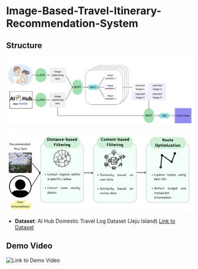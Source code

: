 # Image-Based-Travel-Itinerary-Recommendation-System

## Structure

![Architecture Diagram](https://github.com/seeedata/Image-Based-Travel-Itinerary-Recommendation-System/blob/2e71fbdff1cccc71693814eba74e19fd33e21cfc/image/pipeline.png)

![Architecture Diagram 2](https://github.com/seeedata/Image-Based-Travel-Itinerary-Recommendation-System/blob/c6dacee8a0b5d214fc8210db3593b0470af39c83/image/pipeline2.png)

* **Dataset**: AI Hub Domestic Travel Log Dataset (Jeju Island)
  [Link to Dataset]([https://www.aihub.or.kr/aihubdata/data/view.do?currMenu=115&topMenu=100&dataSetSn=71305](https://www.aihub.or.kr/aihubdata/data/view.do?currMenu=115&topMenu=100&dataSetSn=71780))

## Demo Video

![Link to Demo Video]([https://drive.google.com/file/d/1ZCbBrkqJAyXvTCubujSGOWp2QsFf5ZRL/view?usp=sharing](http://drive.google.com/file/d/1ZCbBrkqJAyXvTCubujSGOWp2QsFf5ZRL/view?usp=drive_open))
